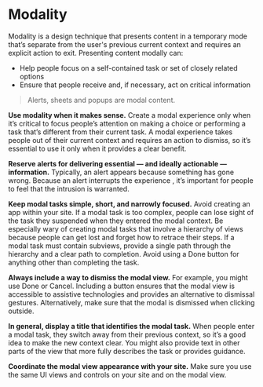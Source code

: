 # Modality
Modality is a design technique that presents content in a temporary mode that’s separate from the user's previous current context and requires an explicit action to exit. Presenting content modally can:

- Help people focus on a self-contained task or set of closely related options
- Ensure that people receive and, if necessary, act on critical information
> Alerts, sheets and popups are modal content.

**Use modality when it makes sense.** Create a modal experience only when it’s critical to focus people’s attention on making a choice or performing a task that’s different from their current task. A modal experience takes people out of their current context and requires an action to dismiss, so it’s essential to use it only when it provides a clear benefit.

**Reserve alerts for delivering essential — and ideally actionable — information.** Typically, an alert appears because something has gone wrong. Because an alert interrupts the experience , it’s important for people to feel that the intrusion is warranted.

**Keep modal tasks simple, short, and narrowly focused.** Avoid creating an app within your site. If a modal task is too complex, people can lose sight of the task they suspended when they entered the modal context. Be especially wary of creating modal tasks that involve a hierarchy of views because people can get lost and forget how to retrace their steps. If a modal task must contain subviews, provide a single path through the hierarchy and a clear path to completion. Avoid using a Done button for anything other than completing the task.

**Always include a way to dismiss the modal view.** For example, you might use Done or Cancel. Including a button ensures that the modal view is accessible to assistive technologies and provides an alternative to dismissal gestures. Alternatively, make sure that the modal is dismissed when clicking outside.

**In general, display a title that identifies the modal task.** When people enter a modal task, they switch away from their previous context, so it’s a good idea to make the new context clear. You might also provide text in other parts of the view that more fully describes the task or provides guidance.

**Coordinate the modal view appearance with your site.** Make sure you use the same UI views and controls on your site and on the modal view.